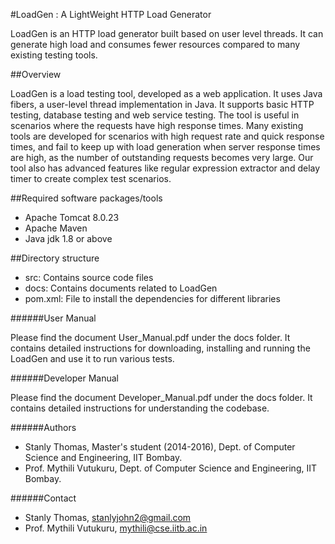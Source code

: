 #LoadGen : A LightWeight HTTP Load Generator

LoadGen is an HTTP load generator built based on user level threads. It can generate high load and consumes fewer resources compared to many existing testing tools.

##Overview

LoadGen is a load testing tool, developed as a web application. It uses Java fibers, 
a user-level thread implementation in Java. It supports basic HTTP testing, database testing and web 
service testing. The tool is useful in scenarios where the requests have high response times. Many existing tools are developed for scenarios with high request rate and quick response times, and fail to keep up with load generation when server response times are high, as the number of outstanding requests becomes very large. Our tool also has advanced features like regular expression extractor and delay timer to create complex test scenarios.

##Required software packages/tools

- Apache Tomcat 8.0.23
- Apache Maven 
- Java jdk 1.8 or above

##Directory structure

- src: Contains source code files
- docs: Contains documents related to LoadGen
- pom.xml: File to install the dependencies for different libraries

######User Manual

Please find the document User_Manual.pdf under the docs folder. It contains detailed instructions for downloading, installing and running the LoadGen and use it to run various tests.

######Developer Manual

Please find the document Developer_Manual.pdf under the docs folder. It contains detailed instructions for understanding the codebase.

######Authors

- Stanly Thomas, Master's student (2014-2016), Dept. of Computer Science and Engineering, IIT Bombay.
- Prof. Mythili Vutukuru, Dept. of Computer Science and Engineering, IIT Bombay.

######Contact

- Stanly Thomas, stanlyjohn2@gmail.com
- Prof. Mythili Vutukuru, mythili@cse.iitb.ac.in
